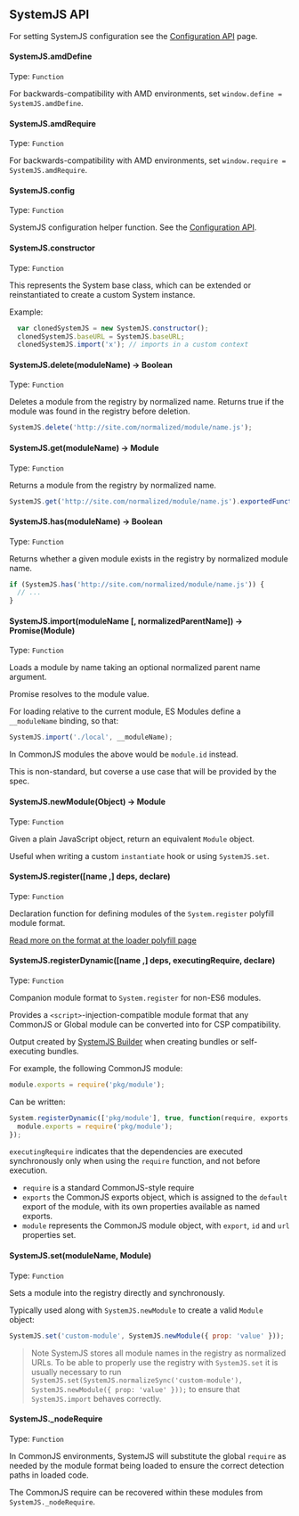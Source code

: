 ## SystemJS API

For setting SystemJS configuration see the [Configuration API](config-api.md) page.

#### SystemJS.amdDefine
Type: `Function`

For backwards-compatibility with AMD environments, set `window.define = SystemJS.amdDefine`.

#### SystemJS.amdRequire
Type: `Function`

For backwards-compatibility with AMD environments, set `window.require = SystemJS.amdRequire`.

#### SystemJS.config
Type: `Function`

SystemJS configuration helper function. See the [Configuration API](config-api.md).

#### SystemJS.constructor
Type: `Function`

This represents the System base class, which can be extended or reinstantiated to create a custom System instance.

Example:

```javascript
  var clonedSystemJS = new SystemJS.constructor();
  clonedSystemJS.baseURL = SystemJS.baseURL;
  clonedSystemJS.import('x'); // imports in a custom context
```

#### SystemJS.delete(moduleName) -> Boolean
Type: `Function`

Deletes a module from the registry by normalized name.
Returns true if the module was found in the registry before deletion.

```javascript
SystemJS.delete('http://site.com/normalized/module/name.js');
```

#### SystemJS.get(moduleName) -> Module
Type: `Function`

Returns a module from the registry by normalized name.

```javascript
SystemJS.get('http://site.com/normalized/module/name.js').exportedFunction();
```

#### SystemJS.has(moduleName) -> Boolean
Type: `Function`

Returns whether a given module exists in the registry by normalized module name.

```javascript
if (SystemJS.has('http://site.com/normalized/module/name.js')) {
  // ...
}
```

#### SystemJS.import(moduleName [, normalizedParentName]) -> Promise(Module)
Type: `Function`

Loads a module by name taking an optional normalized parent name argument.

Promise resolves to the module value.

For loading relative to the current module, ES Modules define a `__moduleName` binding, so that:

```javascript
SystemJS.import('./local', __moduleName);
```

In CommonJS modules the above would be `module.id` instead.

This is non-standard, but coverse a use case that will be provided by the spec.

#### SystemJS.newModule(Object) -> Module
Type: `Function`

Given a plain JavaScript object, return an equivalent `Module` object.

Useful when writing a custom `instantiate` hook or using `SystemJS.set`.

#### SystemJS.register([name ,] deps, declare)
Type: `Function`

Declaration function for defining modules of the `System.register` polyfill module format.

[Read more on the format at the loader polyfill page](https://github.com/ModuleLoader/es6-module-loader/blob/v0.17.0/docs/system-register.md)

#### SystemJS.registerDynamic([name ,] deps, executingRequire, declare)
Type: `Function`

Companion module format to `System.register` for non-ES6 modules.

Provides a `<script>`-injection-compatible module format that any CommonJS or Global module can be converted into for CSP compatibility.

Output created by [SystemJS Builder](https://github.com/systemjs/builder) when creating bundles or self-executing bundles.

For example, the following CommonJS module:

```javascript
module.exports = require('pkg/module');
```

Can be written:

```javascript
System.registerDynamic(['pkg/module'], true, function(require, exports, module) {
  module.exports = require('pkg/module');
});
```

`executingRequire` indicates that the dependencies are executed synchronously only when using the `require` function, and not before execution.

* `require` is a standard CommonJS-style require
* `exports` the CommonJS exports object, which is assigned to the `default` export of the module, with its own properties available as named exports.
* `module` represents the CommonJS module object, with `export`, `id` and `url` properties set.

#### SystemJS.set(moduleName, Module)
Type: `Function`

Sets a module into the registry directly and synchronously.

Typically used along with `SystemJS.newModule` to create a valid `Module` object:

```javascript
SystemJS.set('custom-module', SystemJS.newModule({ prop: 'value' }));
```

> Note SystemJS stores all module names in the registry as normalized URLs. To be able to properly use the registry with `SystemJS.set` it is usually necessary to run `SystemJS.set(SystemJS.normalizeSync('custom-module'), SystemJS.newModule({ prop: 'value' }));` to ensure that `SystemJS.import` behaves correctly.

#### SystemJS._nodeRequire
Type: `Function`

In CommonJS environments, SystemJS will substitute the global `require` as needed by the module format being loaded to ensure
the correct detection paths in loaded code.

The CommonJS require can be recovered within these modules from `SystemJS._nodeRequire`.
